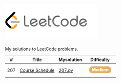 # <img src= "img/logo.png" width="300">

My solutions to LeetCode problems.

| #  | Title | Mysolution | Difficulty |
|----|-------|------------|------------|
| 207| [Course Schedule](https://leetcode.com/problems/course-schedule/)|[207.py](solutions/207.py)| <img src="img/medium.png" width="90">|


